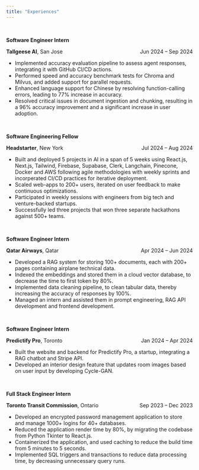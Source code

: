 ```yaml
---
title: "Experiences"
---
```


<br>

**Software Engineer Intern**

<div style="display: flex; justify-content: space-between;">
    <div>
    <b>Tallgeese AI</b>, San Jose
    </div>
    <div>
    Jun 2024 – Sep 2024
    </div>
</div>

<ul>
<li>Implemented accuracy evaluation pipeline to assess agent responses, integrating it with GitHub CI/CD actions.
</li>
<li>Performed speed and accuracy benchmark tests for Chroma and Milvus, and added support for parallel requests.
</li>
<li>Enhanced language support for Chinese by resolving function-calling errors, leading to 77% increase in accuracy.
</li>
<li>Resolved critical issues in document ingestion and chunking, resulting in a 96% accuracy improvement and a
significant increase in user adoption.
</li>
</ul>

<br>

**Software Engineering Fellow**

<div style="display: flex; justify-content: space-between;">
    <div>
    <b>Headstarter</b>, New York
    </div>
    <div>
    Jul 2024 – Aug 2024
    </div>
</div>

<ul>
<li>Built and deployed 5 projects in AI in a span of 5 weeks using React.js, Next.js, Tailwind, Firebase, Supabase, Clerk, Langchain, Pinecone, Docker and AWS following agile methodologies with weekly sprints and incorperated CI/CD practices for iterative deployment.
</li>
<li>Scaled web-apps to 200+ users, iterated on user feedback to make continuous optimizations. 
</li>
<li>Participated in weekly sessions with engineers from big tech and venture-backed startups.
</li>
<li>Successfully led three projects that won three separate hackathons against 500+ teams.
</li>
</ul>

<br>

**Software Engineer Intern**

<div style="display: flex; justify-content: space-between;">
    <div>
    <b>Qatar Airways</b>, Qatar
    </div>
    <div>
    Apr 2024 – Jun 2024
    </div>
</div>

<ul>
<li>Developed a RAG system for storing 100+ documents, each with 200+ pages containing airplane technical data.
</li>
<li>Indexed the embeddings and stored them in a cloud vector database, to decrease the time to first token by 80%.
</li>
<li>Implemented data cleaning pipeline, to clean tabular data, thereby increasing the accuracy of responses by 100%.
</li>
<li>Managed an intern and assisted them in prompt engineering, RAG API development and frontend development.
</li>
</ul>

<br>

**Software Engineer Intern**

<div style="display: flex; justify-content: space-between;">
    <div>
    <b>Predictify Pro</b>, Toronto
    </div>
    <div>
    Jan 2024 – Apr 2024
    </div>
</div>

<ul>
<li>Built the website and backend for Predictify Pro, a startup, integrating a RAG chatbot and Stripe API.
</li>
<li>Developed an interior design feature that updates room images based on user input by developing Cycle-GAN.
</li>
</ul>

<br>

**Full Stack Engineer Intern**

<div style="display: flex; justify-content: space-between;">
    <div>
    <b>Toronto Transit Commission</b>, Ontario 
    </div>
    <div>
    Sep 2023 – Dec 2023
    </div>
</div>

<ul>
<li>Developed an encrypted password management application to store and manage 1000+ logins for 40+ databases.
</li>
<li>Reduced the application render time by 80%, by migrating the codebase from Python Tkinter to React.js.
</li>
<li>Containerized the application, and used caching to reduce the build time from 5 minutes to 5 seconds.
</li>
<li>Implemented SQL triggers and transactions to reduce data processing time, by decreasing unnecessary query runs.
</li>
</ul>
